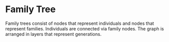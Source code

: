 # Family Tree
  

 Family trees consist of nodes that represent individuals and nodes that represent families. Individuals are connected via family nodes. The graph is arranged in layers that represent generations.   